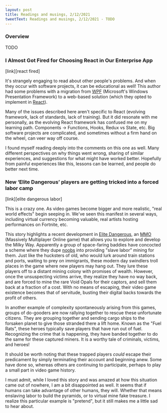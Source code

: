 ```yaml
---
layout: post
title: Readings and musings, 2/12/2021
tweetText: Readings and musings, 2/12/2021 - TODO
---
```


<h3>Overview</h3>
TODO

<h3>I Almost Got Fired for Choosing React in Our Enterprise App</h3>
[link][react fired]

It's strangely engaging to read about other people's problems.  And when they occur with software projects, it can be educational as well!  This author had some problems with a migration from [WPF] (Microsoft's Windows Presentation Framework) to a web-based solution (which they opted to implement in [React]).

Many of the issues described here aren't specific to React (evolving framework, lack of standards, lack of training).  But it did resonate with me personally, as the evolving React framework has confused me on my learning path.  Components -> Functions, Hooks, Redux vs State, etc.  Big software projects are complicated, and sometimes without a firm hand on the wheel, can veer way off course.

I found myself reading deeply into the comments on this one as well.  Many different perspectives on why things went wrong, sharing of similar experiences, and suggestions for what might have worked better.  Hopefully from painful experiences like this, lessons can be learned, and people do better next time.

<h3>New ‘Elite Dangerous’ players are getting tricked into a forced labor camp</h3>
[link][elite dangerous labor]

This is a crazy one.  As video games become bigger and more realistic, "real world effects" begin seeping in.  We've seen this manifest in several ways, including virtual currency becoming valuable, real artists hosting performances on Fortnite, etc.  

This story highlights a recent development in [Elite Dangerous], an [MMO][mmo] (Massively Multiplayer Online game) that allows you to explore and develop the Milky Way.  Apparently a group of space-faring baddies have concocted a scheme where they dupe [noobs] into providing "slave labor" mining for them.  Just like the hucksters of old, who would lurk around train stations and ports, waiting to prey on immigrants, these modern day swindlers troll places in the game where new players may hang out.  They lure these players off to a distant mining colony with promises of wealth.  However, once the unsuspecting victims arrive, they realize they have no way back, and are forced to mine the rare Void Opals for their captors, and sell them back at a fraction of a cost.  With no means of escaping, their video game existence becomes that of servitude, busting their digital backs towards the profit of others.

In another example of complexity spontaneously arising from this games, groups of do-gooders are now rallying together to rescue these unfortunate citizens.  They are grouping together and sending cargo ships to the forsaken planet to give those stranded there a lift home.  Known as the "Fuel Rats", these heroes typically save players that have run out of fuel.  Recognizing the crime that is happening, they have banded together to do the same for these captured miners.  It is a worthy tale of criminals, victims, and heroes!

It should be worth noting that these trapped players *could* escape their predicament by simply terminating their account and beginning anew.  Some have done so, whereas others are continuing to participate, perhaps to play a small part in video game history.

I must admit, while I loved this story and was amazed at how this situation came out of nowhere, I am a bit disappointed as well.  It seems that if humans can take advantage of other humans, they will.  Whether that means enslaving labor to build the pyramids, or to virtual mine fake treasure.  I realize this particular example is "pretend", but it still makes me a little sad to hear about.

[react fired]: https://medium.com/better-programming/i-almost-got-fired-for-choosing-react-in-our-enterprise-app-846ea840841c
[WPF]: https://docs.microsoft.com/en-us/dotnet/desktop/wpf/introduction-to-wpf?view=netframeworkdesktop-4.8
[React]: https://reactjs.org/
[elite dangerous]: https://www.elitedangerous.com/
[elite dangerous labor]: https://www.inputmag.com/gaming/new-elite-dangerous-players-are-getting-tricked-into-a-forced-labor-camp
[mmo]: https://en.wikipedia.org/wiki/Massively_multiplayer_online_game
[noobs]: https://www.dictionary.com/browse/noob